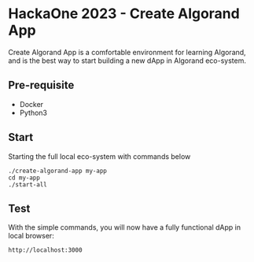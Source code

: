 # HackaOne 2023 - Create Algorand App

Create Algorand App is a comfortable environment for learning Algorand, and is the best way to start building a new dApp in Algorand eco-system.


## Pre-requisite
- Docker
- Python3

## Start
Starting the full local eco-system with commands below
```
./create-algorand-app my-app
cd my-app
./start-all
```

## Test
With the simple commands, you will now have a fully functional dApp in local browser:
```
http://localhost:3000
```
